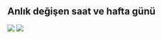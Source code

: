 ## Anlık değişen saat ve hafta günü
![](https://i.imgur.com/ORhf3hC.png)
![](https://github.com/Igorein/realTimeClockWeekDay/blob/main/assets/chrome-capture-2023-2-17.gif)
